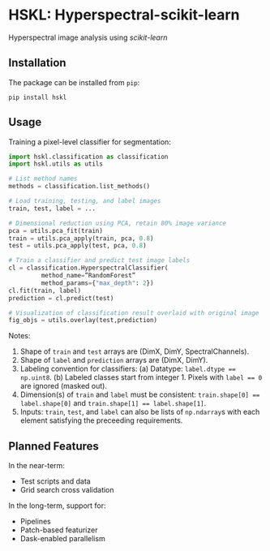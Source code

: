 # HSKL: Hyperspectral-scikit-learn

Hyperspectral image analysis using *scikit-learn*

## Installation

The package can be installed from `pip`:

`pip install hskl`

## Usage

Training a pixel-level classifier for segmentation:

```python
import hskl.classification as classification
import hskl.utils as utils

# List method names
methods = classification.list_methods()

# Load training, testing, and label images
train, test, label = ...

# Dimensional reduction using PCA, retain 80% image variance
pca = utils.pca_fit(train)
train = utils.pca_apply(train, pca, 0.8)
test = utils.pca_apply(test, pca, 0.8)

# Train a classifier and predict test image labels
cl = classification.HyperspectralClassifier(
         method_name=”RandomForest”
         method_params={"max_depth": 2})
cl.fit(train, label)
prediction = cl.predict(test)

# Visualization of classification result overlaid with original image
fig_objs = utils.overlay(test,prediction)

```
Notes:
1. Shape of `train` and `test` arrays are (DimX, DimY, SpectralChannels).
2. Shape of `label` and `prediction` arrays are (DimX, DimY).
3. Labeling convention for classifiers:
         (a) Datatype: `label.dtype == np.uint8`.
         (b) Labeled classes start from integer 1. Pixels with `label == 0` are ignored (masked out).
5. Dimension(s) of `train` and `label` must be consistent: `train.shape[0] == label.shape[0]` and `train.shape[1] == label.shape[1]`.
6. Inputs: `train`, `test`, and `label` can also be lists of `np.ndarray`s with each element satisfying the preceeding requirements.

## Planned Features

In the near-term:
* Test scripts and data
* Grid search cross validation

In the long-term, support for:
* Pipelines
* Patch-based featurizer
* Dask-enabled parallelism
